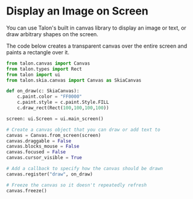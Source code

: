 # Display an Image on Screen

You can use Talon's built in canvas library to display an image or text, or draw arbitrary shapes on the screen.

The code below creates a transparent canvas over the entire screen and paints a rectangle over it.

```python
from talon.canvas import Canvas
from talon.types import Rect
from talon import ui
from talon.skia.canvas import Canvas as SkiaCanvas

def on_draw(c: SkiaCanvas):
    c.paint.color = "FF0000"
    c.paint.style = c.paint.Style.FILL
    c.draw_rect(Rect(100,100,100,100))

screen: ui.Screen = ui.main_screen()

# Create a canvas object that you can draw or add text to
canvas = Canvas.from_screen(screen)
canvas.draggable = False
canvas.blocks_mouse = False
canvas.focused = False
canvas.cursor_visible = True

# Add a callback to specify how the canvas should be drawn
canvas.register("draw", on_draw)

# Freeze the canvas so it doesn't repeatedly refresh
canvas.freeze()
```

